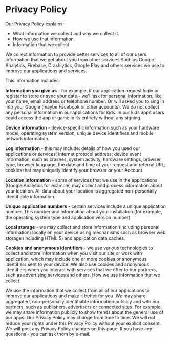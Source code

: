 <h1>Privacy Policy</h1>
    <p>Our Privacy Policy explains:
<ul>
<li>What information we collect and why we collect it.</li>
<li>How we use that information.</li>
<li>Information that we collect</li>
</ul>
</p>
<p>
We collect information to provide better services to all of our users. Information that we get about you from other services Such as Google Analytics, Firebase, Crashlytics, Google Play and others services we use to improve our applications and services.
</p>

<p>This information includes:</p>

<p><b>Information you give us</b> - for example, if our application request login or register to store or sync your date - we'll ask for personal information, like your name, email address or telephone number. Or will asked you to sing in into your Google (maybe Facebook or other accounts). We do not collect any personal information in our applications for kids. In our kids apps users could access the app or game in its entirety without any signing.
</p>

<p>	
<b>Device information</b> - device-specific information such as your hardware model, operating system version, unique device identifiers and mobile network information.
</p>

<p>
<b>Log information</b> - this may include: details of how you used our applications or services; internet protocol address; device event information, such as crashes, system activity, hardware settings, browser type, browser language, the date and time of your request and referral URL; cookies that may uniquely identify your browser or your Account.
</p>

<p>
<b>Location information</b> - some of services that we use in the applications (Google Analytics for example) may collect and process information about your location. All data about your location is aggregated non-personally identifiable information.
</p>

<p>
<b>Unique application numbers</b> - certain services include a unique application number. This number and information about your installation (for example, the operating system type and application version number)
</p>

<p>
<b>Local storage</b> - we may collect and store information (including personal information) locally on your device using mechanisms such as browser web storage (including HTML 5) and application data caches.
</p>

<p>
<b>Cookies and anonymous identifiers</b> - we use various technologies to collect and store information when you visit our site or work with application, which may include one or more cookies or anonymous identifiers sent to your device. We also use cookies and anonymous identifiers when you interact with services that we offer to our partners, such as advertising services and others. How we use information that we collect
</p>

<p>
We use the information that we collect from all of our applications to improve our applications and make it better for you. We may share aggregated, non-personally identifiable information publicly and with our partners, such as publishers, advertisers or connected sites. For example, we may share information publicly to show trends about the general use of our apps. Our Privacy Policy may change from time to time. We will not reduce your rights under this Privacy Policy without your explicit consent. We will post any Privacy Policy changes on this page. If you have any questions - you can ask them by e-mail.

</p>
